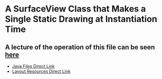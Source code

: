 # A SurfaceView Class that Makes a Single Static Drawing at Instantiation Time

## A lecture of the operation of this file can be seen [here](https://www.youtube.com/watch?v=rVSxxxOGQ_I)

 - [Java Files Direct Link](./app/src/main/java/com/pckosek/a02_surfaceviews/) <br>
 - [Layout Resources Direct Link](./app/src/main/res/layout)
##